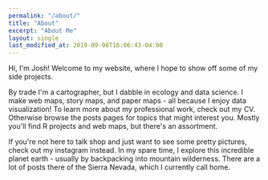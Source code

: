 ```yaml
---
permalink: "/about/"
title: "About"
excerpt: "About Me"
layout: single
last_modified_at: 2019-09-08T16:06:43-04:00
---
```


Hi, I'm Josh!  Welcome to my website, where I hope to show off some of my side projects.

By trade I'm a cartographer, but I dabble in ecology and data science.  I make web maps, story maps, and paper maps - all because I enjoy data visualization!  To learn more about my professional work, check out my CV. Otherwise browse the posts pages for topics that might interest you.  Mostly you'll find R projects and web maps, but there's an assortment.

If you're not here to talk shop and just want to see some pretty pictures, check out my instagram instead.  In my spare time, I explore this incredible planet earth - usually by backpacking into mountain wilderness.  There are a lot of posts there of the Sierra Nevada, which I currently call home.
